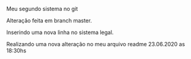 Meu segundo sistema no git

Alteração feita em branch master.

Inserindo uma nova linha no sistema legal.

Realizando uma nova alteração no meu arquivo readme 23.06.2020 as 18:30hs
